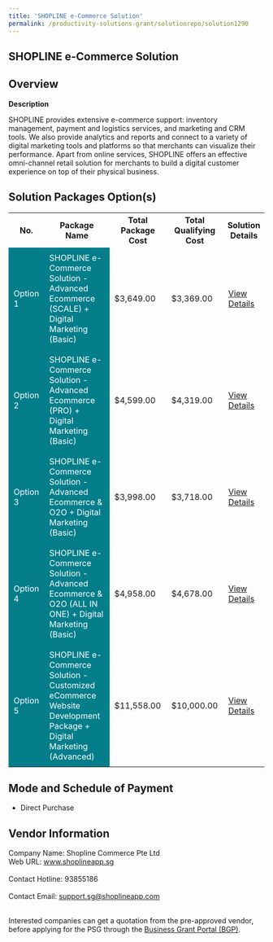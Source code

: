 ```yaml
---
title: 'SHOPLINE e-Commerce Solution'
permalink: /productivity-solutions-grant/solutionrepo/solution1290
---
```


## SHOPLINE e-Commerce Solution

## Overview

**Description**

SHOPLINE provides extensive e-commerce support: inventory management, payment and logistics services, and marketing and CRM tools. We also provide analytics and reports and connect to a variety of digital marketing tools and platforms so that merchants can visualize their performance. Apart from online services, SHOPLINE offers an effective omni-channel retail solution for merchants to build a digital customer experience on top of their physical business.

## Solution Packages Option(s)

<table>
<tr>
<th><b>No.</b></th>
<th><b>Package Name</b></th>
<th><b>Total Package Cost</b></th>
<th><b>Total Qualifying Cost</b></th>
<th><b>Solution Details</b></th>
</tr>
<tr>
<td style='padding: 10px; background-color: #037E8A; color: #FFFFFF;'>Option 1</td>
<td style='padding: 10px; background-color: #037E8A; color: #FFFFFF;'>SHOPLINE e-Commerce Solution - Advanced Ecommerce (SCALE) + Digital Marketing (Basic)</td>
<td style='padding: 10px;'>$3,649.00</td>
<td style='padding: 10px;'>$3,369.00</td>
<td style='padding: 10px;'><a href='/images/psg/Shopline20200902_Desensitised_Annex_3_Part_1.pdf' target='_blank'>View Details</a></td>
</tr>
<tr>
<td style='padding: 10px; background-color: #037E8A; color: #FFFFFF;'>Option 2</td>
<td style='padding: 10px; background-color: #037E8A; color: #FFFFFF;'>SHOPLINE e-Commerce Solution - Advanced Ecommerce (PRO) + Digital Marketing (Basic)</td>
<td style='padding: 10px;'>$4,599.00</td>
<td style='padding: 10px;'>$4,319.00</td>
<td style='padding: 10px;'><a href='/images/psg/Shopline20200902_Desensitised_Annex_3_Part_2.pdf' target='_blank'>View Details</a></td>
</tr>
<tr>
<td style='padding: 10px; background-color: #037E8A; color: #FFFFFF;'>Option 3</td>
<td style='padding: 10px; background-color: #037E8A; color: #FFFFFF;'>SHOPLINE e-Commerce Solution - Advanced Ecommerce & O2O + Digital Marketing (Basic)</td>
<td style='padding: 10px;'>$3,998.00</td>
<td style='padding: 10px;'>$3,718.00</td>
<td style='padding: 10px;'><a href='/images/psg/Shopline20200902_Desensitised_Annex_3_Part_3.pdf' target='_blank'>View Details</a></td>
</tr>
<tr>
<td style='padding: 10px; background-color: #037E8A; color: #FFFFFF;'>Option 4</td>
<td style='padding: 10px; background-color: #037E8A; color: #FFFFFF;'>SHOPLINE e-Commerce Solution - Advanced Ecommerce & O2O (ALL IN ONE) + Digital Marketing (Basic) </td>
<td style='padding: 10px;'>$4,958.00</td>
<td style='padding: 10px;'>$4,678.00</td>
<td style='padding: 10px;'><a href='/images/psg/Shopline20200902_Desensitised_Annex_3_Part_4.pdf' target='_blank'>View Details</a></td>
</tr>
<tr>
<td style='padding: 10px; background-color: #037E8A; color: #FFFFFF;'>Option 5</td>
<td style='padding: 10px; background-color: #037E8A; color: #FFFFFF;'>SHOPLINE e-Commerce Solution - Customized eCommerce Website Development Package + Digital Marketing (Advanced)</td>
<td style='padding: 10px;'>$11,558.00</td>
<td style='padding: 10px;'>$10,000.00</td>
<td style='padding: 10px;'><a href='/images/psg/Shopline20200902_Desensitised_Annex_3_Part_5.pdf' target='_blank'>View Details</a></td>
</tr>
</table>

## Mode and Schedule of Payment

 - Direct Purchase

## Vendor Information

 Company Name: Shopline Commerce Pte Ltd<br>Web URL: www.shoplineapp.sg <br><br>Contact Hotline: 93855186 <br><br>Contact Email: support.sg@shoplineapp.com <br><br>

Interested companies can get a quotation from the pre-approved vendor, before applying for the PSG through the <a href='https://www.businessgrants.gov.sg/' target='_blank' rel='noopener'>Business Grant Portal (BGP)</a>.

<script src="/jquery/resize-tables.js"></script>
